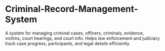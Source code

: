 # Criminal-Record-Management-System
 A system for managing criminal cases, officers, criminals, evidence, victims, court hearings, and court info. Helps law enforcement and judiciary track case progress, participants, and legal details efficiently.
